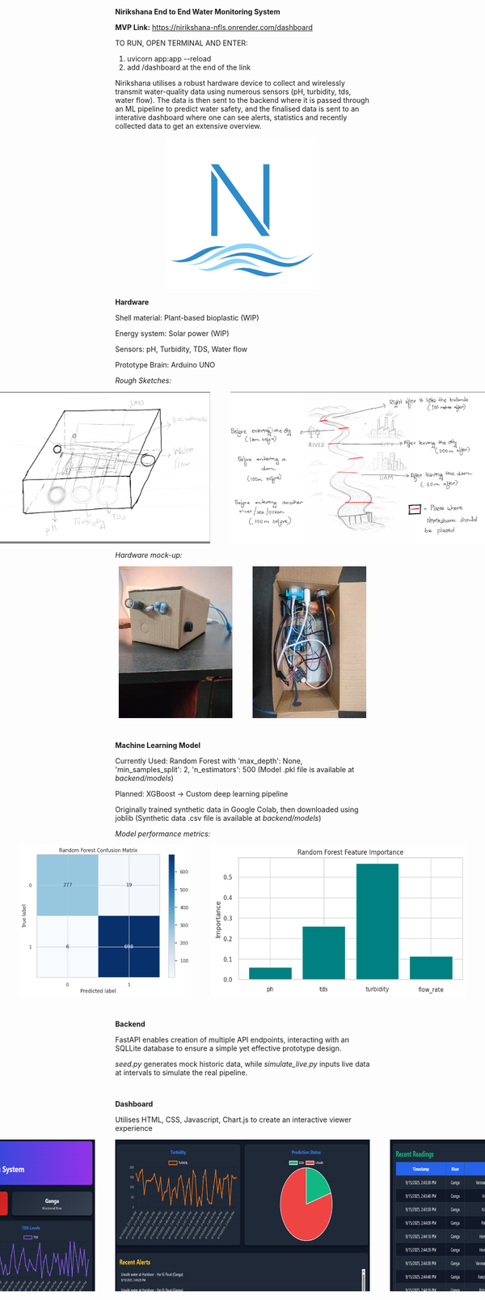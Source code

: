 **Nirikshana End to End Water Monitoring System**

**MVP Link:** https://nirikshana-nfls.onrender.com/dashboard

TO RUN, OPEN TERMINAL AND ENTER: 

1. uvicorn app:app --reload
2. add /dashboard at the end of the link

Nirikshana utilises a robust hardware device to collect and wirelessly transmit water-quality data using numerous sensors (pH, turbidity, tds, water flow). 
The data is then sent to the backend where it is passed through an ML pipeline to predict water safety, and the finalised data is sent to an interative dashboard 
where one can see alerts, statistics and recently collected data to get an extensive overview. 

<p align="center">
  <img src="images/Nirikshana.png" alt="Nirikshana logo" height="300" width="auto" />
</p>


**Hardware**

Shell material: Plant-based bioplastic (WIP)

Energy system: Solar power (WIP)

Sensors: pH, Turbidity, TDS, Water flow

Prototype Brain: Arduino UNO

*Rough Sketches:*

<p style="display: flex; gap: 40px; justify-content: center;">
  <img src="images/hw_rough_sketch.jpeg" alt="Nirikshana hardware sketch" height="300" style="width: auto;" />
  <img src="images/unit_dist_sketch.jpeg" alt="Nirikshana distribution sketch" height="300" style="width: auto;" />
</p>

*Hardware mock-up:*

<p style="display: flex; gap: 40px; justify-content: center;">
  <img src="images/hw_proto_rough.jpeg" alt="hw proto" height="300" style="width: auto;" />
  <img src="images/hw_proto_rough_inside.jpeg" alt="hw proto inside" height="300" style="width: auto;" />
</p>

<br>

**Machine Learning Model**

Currently Used: Random Forest with 'max_depth': None, 'min_samples_split': 2, 'n_estimators': 500 (Model .pkl file is available at *backend/models*)

Planned: XGBoost -> Custom deep learning pipeline

Originally trained synthetic data in Google Colab, then downloaded using joblib (Synthetic data .csv file is available at *backend/models*)

*Model performance metrics:*

<p style="display: flex; gap: 40px; justify-content: center;">
  <img src="images/rf_cf.png" alt="cf" height="300" style="width: auto;" />
  <img src="images/rf_imp.png" alt="imp" height="300" style="width: auto;" />
</p>

<br>

**Backend**

FastAPI enables creation of multiple API endpoints, interacting with an SQLLite database to ensure a simple yet effective prototype design.

*seed.py* generates mock historic data, while *simulate_live.py* inputs live data at intervals to simulate the real pipeline.

<br>

**Dashboard**

Utilises HTML, CSS, Javascript, Chart.js to create an interactive viewer experience

<p style="display: flex; gap: 40px; justify-content: center;">
  <img src="images/niri_dash_1.png" alt="1" height="300" style="width: auto;" />
  <img src="images/niri_dash_2.png" alt="2" height="300" style="width: auto;" />
  <img src="images/niri_dash_3.png" alt="3" height="300" style="width: auto;" />
</p>

